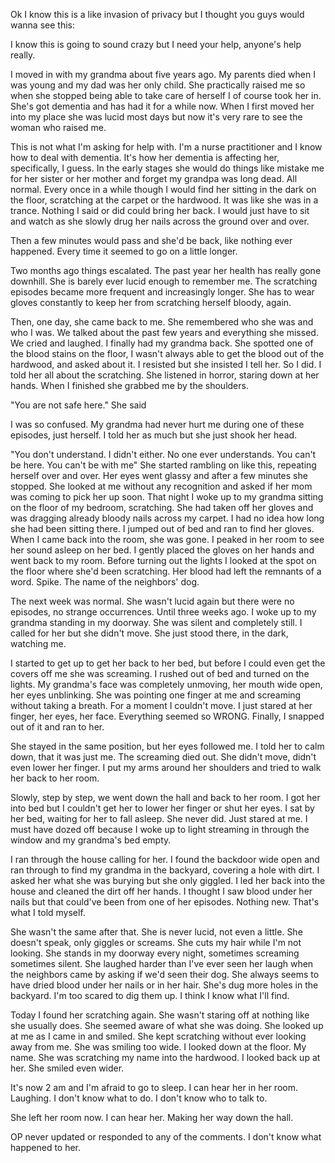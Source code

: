 
Ok I know this is a like invasion of privacy but I thought you guys would wanna see this:

I know this is going to sound crazy but I need your help, anyone's help really. 

I moved in with my grandma about five years ago. My parents died when I was young and my dad was her only child. She practically raised me so when she stopped being able to take care of herself I of course took her in. 
She's got dementia and has had it for a while now. When I first moved her into my place she was lucid most days but now it's very rare to see the woman who raised me. 

This is not what I'm asking for help with. I'm a nurse practitioner and I know how to deal with dementia. It's how her dementia is affecting her, specifically, I guess. 
In the early stages she would do things like mistake me for her sister or her mother and forget my grandpa was long dead. All normal. Every once in a while though I would find her sitting in the dark on the floor, scratching at the carpet or the hardwood. It was like she was in a trance. Nothing I said or did could bring her back. I would just have to sit and watch as she slowly drug her nails across the ground over and over. 

Then a few minutes would pass and she'd be back, like nothing ever happened. Every time it seemed to go on a little longer. 

Two months ago things escalated. The past year her health has really gone downhill. She is barely ever lucid enough to remember me. The scratching episodes became more frequent and increasingly longer. She has to wear gloves constantly to keep her from scratching herself bloody, again. 

Then, one day, she came back to me. She remembered who she was and who I was. We talked about the past few years and everything she missed. We cried and laughed. I finally had my grandma back. 
She spotted one of the blood stains on the floor, I wasn't always able to get the blood out of the hardwood, and asked about it. I resisted but she insisted I tell her. So I did. I told her all about the scratching. She listened in horror, staring down at her hands. When I finished she grabbed me by the shoulders. 

"You are not safe here." She said 

I was so confused. My grandma had never hurt me during one of these episodes, just herself. I told her as much but she just shook her head. 

"You don't understand. I didn't either. No one ever understands. You can't be here. You can't be with me" 
She started rambling on like this, repeating herself over and over. Her eyes went glassy and after a few minutes she stopped. She looked at me without any recognition and asked if her mom was coming to pick her up soon.
That night I woke up to my grandma sitting on the floor of my bedroom, scratching. She had taken off her gloves and was dragging already bloody nails across my carpet. I had no idea how long she had been sitting there. 
I jumped out of bed and ran to find her gloves. When I came back into the room, she was gone. I peaked in her room to see her sound asleep on her bed. I gently placed the gloves on her hands and went back to my room. Before turning out the lights I looked at the spot on the floor where she'd been scratching. Her blood had left the remnants of a word. Spike. The name of the neighbors' dog. 

The next week was normal. She wasn't lucid again but there were no episodes, no strange occurrences. Until three weeks ago. 
I woke up to my grandma standing in my doorway. She was silent and completely still. I called for her but she didn't move. She just stood there, in the dark, watching me. 

I started to get up to get her back to her bed, but before I could even get the covers off me she was screaming. 
I rushed out of bed and turned on the lights. My grandma's face was completely unmoving, her mouth wide open, her eyes unblinking. She was pointing one finger at me and screaming without taking a breath. For a moment I couldn't move. I just stared at her finger, her eyes, her face. Everything seemed so WRONG. Finally, I snapped out of it and ran to her. 

She stayed in the same position, but her eyes followed me. I told her to calm down, that it was just me. The screaming died out. She didn't move, didn't even lower her finger. I put my arms around her shoulders and tried to walk her back to her room. 

Slowly, step by step, we went down the hall and back to her room. I got her into bed but I couldn't get her to lower her finger or shut her eyes. I sat by her bed, waiting for her to fall asleep. She never did. Just stared at me.
I must have dozed off because I woke up to light streaming in through the window and my grandma's bed empty. 

I ran through the house calling for her. I found the backdoor wide open and ran through to find my grandma in the backyard, covering a hole with dirt. 
I asked her what she was burying but she only giggled. I led her back into the house and cleaned the dirt off her hands. I thought I saw blood under her nails but that could've been from one of her episodes. Nothing new. That's what I told myself. 

She wasn't the same after that. She is never lucid, not even a little. She doesn't speak, only giggles or screams. She cuts my hair while I'm not looking. She stands in my doorway every night, sometimes screaming sometimes silent. She laughed harder than I've ever seen her laugh when the neighbors came by asking if we'd seen their dog. She always seems to have dried blood under her nails or in her hair. She's dug more holes in the backyard. I'm too scared to dig them up. I think I know what I'll find. 

Today I found her scratching again. She wasn't staring off at nothing like she usually does. She seemed aware of what she was doing. She looked up at me as I came in and smiled. She kept scratching without ever looking away from me. She was smiling too wide. I looked down at the floor. My name. She was scratching my name into the hardwood. I looked back up at her. She smiled even wider. 

It's now 2 am and I'm afraid to go to sleep. I can hear her in her room. Laughing. I don't know what to do. I don't know who to talk to. 

She left her room now. I can hear her. Making her way down the hall. 

OP never updated or responded to any of the comments. I don't know what happened to her.